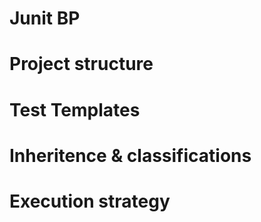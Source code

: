 # Junit BP

# Project structure 

# Test Templates

# Inheritence & classifications

# Execution strategy
